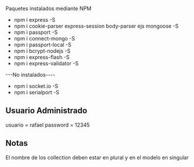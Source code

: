 Paquetes instalados mediante NPM

- npm i express -S
- npm i cookie-parser express-session body-parser ejs mongoose -S
- npm i passport -S
- npm i connect-mongo -S
- npm i passport-local -S
- npm i bcrypt-nodejs -S
- npm i express-flash -S
- npm i express-validator -S

---No instalados----

- npm i socket.io -S
- npm i serialport -S

Usuario Administrado
--------------------
usuario = rafael
password = 12345

Notas
-----
El nombre de los collection deben estar en plural y en el modelo en singular